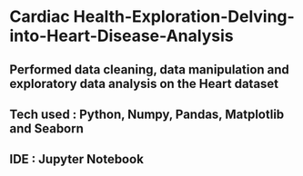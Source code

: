 # Cardiac Health-Exploration-Delving-into-Heart-Disease-Analysis
## Performed data cleaning, data manipulation and exploratory data analysis on the Heart dataset
## Tech used : Python, Numpy, Pandas, Matplotlib and Seaborn 
## IDE : Jupyter Notebook
